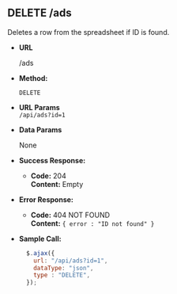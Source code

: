 **DELETE /ads**
----
  Deletes a row from the spreadsheet if ID is found.

* **URL**

  /ads

* **Method:**

  `DELETE`
  
*  **URL Params** <br />
  `/api/ads?id=1`

* **Data Params**

  None

* **Success Response:**

  * **Code:** 204 <br />
    **Content:** 
    Empty
 
* **Error Response:**

  * **Code:** 404 NOT FOUND <br />
    **Content:** `{ error : "ID not found" }`

* **Sample Call:**

  ```javascript
    $.ajax({
      url: "/api/ads?id=1",
      dataType: "json",
      type : "DELETE",
    });
  ```
  